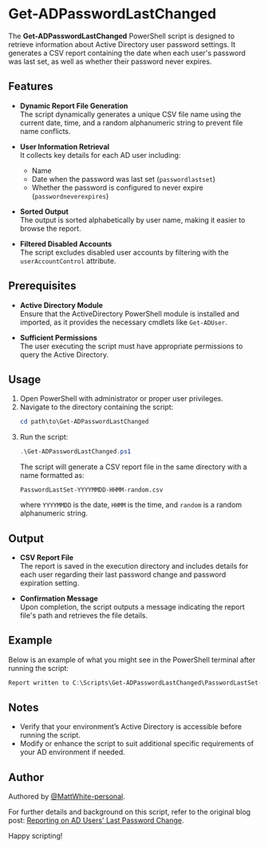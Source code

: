 # Get-ADPasswordLastChanged

The **Get-ADPasswordLastChanged** PowerShell script is designed to retrieve information about Active Directory user password settings. It generates a CSV report containing the date when each user's password was last set, as well as whether their password never expires.

## Features

- **Dynamic Report File Generation**  
  The script dynamically generates a unique CSV file name using the current date, time, and a random alphanumeric string to prevent file name conflicts.

- **User Information Retrieval**  
  It collects key details for each AD user including:  
  - Name  
  - Date when the password was last set (`passwordlastset`)  
  - Whether the password is configured to never expire (`passwordneverexpires`)

- **Sorted Output**  
  The output is sorted alphabetically by user name, making it easier to browse the report.

- **Filtered Disabled Accounts**  
  The script excludes disabled user accounts by filtering with the `userAccountControl` attribute.

## Prerequisites

- **Active Directory Module**  
  Ensure that the ActiveDirectory PowerShell module is installed and imported, as it provides the necessary cmdlets like `Get-ADUser`.

- **Sufficient Permissions**  
  The user executing the script must have appropriate permissions to query the Active Directory.

## Usage

1. Open PowerShell with administrator or proper user privileges.
2. Navigate to the directory containing the script:
   ```powershell
   cd path\to\Get-ADPasswordLastChanged
   ```
3. Run the script:
   ```powershell
   .\Get-ADPasswordLastChanged.ps1
   ```
   The script will generate a CSV report file in the same directory with a name formatted as:
   ```
   PasswordLastSet-YYYYMMDD-HHMM-random.csv
   ```
   where `YYYYMMDD` is the date, `HHMM` is the time, and `random` is a random alphanumeric string.

## Output

- **CSV Report File**  
  The report is saved in the execution directory and includes details for each user regarding their last password change and password expiration setting.

- **Confirmation Message**  
  Upon completion, the script outputs a message indicating the report file's path and retrieves the file details.

## Example

Below is an example of what you might see in the PowerShell terminal after running the script:
```powershell
Report written to C:\Scripts\Get-ADPasswordLastChanged\PasswordLastSet-20250723-1402-ABC123.csv in current path.
```

## Notes

- Verify that your environment’s Active Directory is accessible before running the script.
- Modify or enhance the script to suit additional specific requirements of your AD environment if needed.

## Author

Authored by [@MattWhite-personal](https://github.com/MattWhite-personal).

For further details and background on this script, refer to the original blog post: [Reporting on AD Users' Last Password Change](https://matthewjwhite.co.uk/2015/10/27/reporting-on-ad-users-last-password-change/).

Happy scripting!
